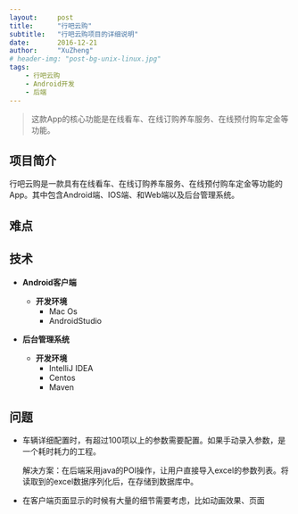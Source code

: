 ```yaml
---
layout:     post
title:      "行吧云购"
subtitle:   "行吧云购项目的详细说明"
date:       2016-12-21
author:     "XuZheng"
# header-img: "post-bg-unix-linux.jpg"
tags:
    - 行吧云购
    - Android开发
    - 后端
---
```


> 这款App的核心功能是在线看车、在线订购养车服务、在线预付购车定金等功能。

## 项目简介
行吧云购是一款具有在线看车、在线订购养车服务、在线预付购车定金等功能的App。其中包含Android端、IOS端、和Web端以及后台管理系统。
## 难点

## 技术

  - **Android客户端**

      - **开发环境**
          - Mac Os
          - AndroidStudio
  - **后台管理系统**

      - **开发环境**
          - IntelliJ IDEA
          - Centos
          - Maven

## 问题
  - 车辆详细配置时，有超过100项以上的参数需要配置。如果手动录入参数，是一个耗时耗力的工程。

    解决方案：在后端采用java的POI操作，让用户直接导入excel的参数列表。将读取到的excel数据序列化后，在存储到数据库中。
  - 在客户端页面显示的时候有大量的细节需要考虑，比如动画效果、页面

